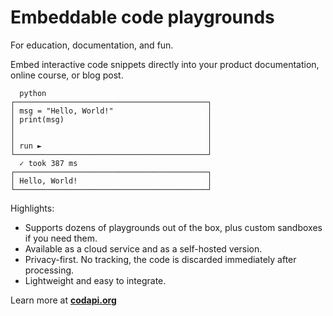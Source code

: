 # Embeddable code playgrounds

For education, documentation, and fun.

Embed interactive code snippets directly into your product documentation, online course, or blog post.

```
  python
┌───────────────────────────────────────────┐
│ msg = "Hello, World!"                     │
│ print(msg)                                │
│                                           │
│                                           │
│ run ►                                     │
└───────────────────────────────────────────┘
  ✓ took 387 ms
┌───────────────────────────────────────────┐
│ Hello, World!                             │
└───────────────────────────────────────────┘
```

Highlights:

-   Supports dozens of playgrounds out of the box, plus custom sandboxes if you need them.
-   Available as a cloud service and as a self-hosted version.
-   Privacy-first. No tracking, the code is discarded immediately after processing.
-   Lightweight and easy to integrate.

Learn more at [**codapi.org**](https://codapi.org/)
